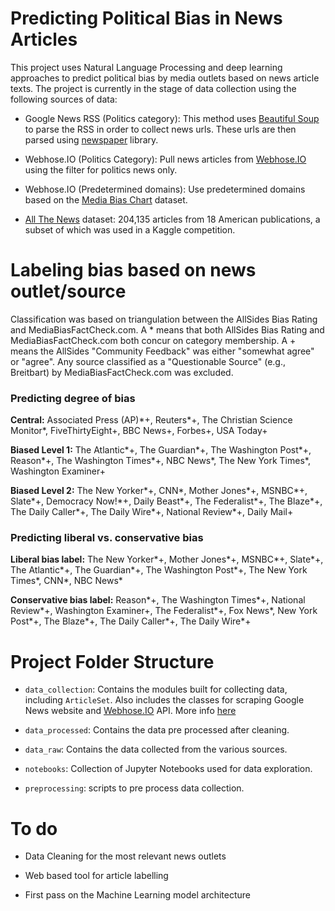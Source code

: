 # Predicting Political Bias in News Articles

This project uses Natural Language Processing and deep learning approaches to predict political bias by media outlets based on news article texts. The project is currently in the stage of data collection using the following sources of data:

- Google News RSS (Politics category): This method uses [Beautiful Soup](https://launchpad.net/beautifulsoup) to parse the RSS in order to collect news urls. These urls are then parsed using [newspaper](https://newspaper.readthedocs.io/en/latest/) library.

- Webhose.IO (Politics Category): Pull news articles from [Webhose.IO](https://webhose.io) using the filter for politics news only.

- Webhose.IO (Predetermined domains): Use predetermined domains based on the [Media Bias Chart](https://www.adfontesmedia.com/) dataset.

- [All The News](https://components.one/datasets/all-the-news-articles-dataset/) dataset: 204,135 articles from 18 American publications, a subset of which was used in a Kaggle competition.

# Labeling bias based on news outlet/source
Classification was based on triangulation between the AllSides Bias Rating and MediaBiasFactCheck.com.
A \* means that both AllSides Bias Rating and MediaBiasFactCheck.com both concur on category membership.
A + means the AllSides "Community Feedback" was either "somewhat agree" or "agree".
Any source classified as a "Questionable Source" (e.g., Breitbart) by MediaBiasFactCheck.com was excluded.

### Predicting degree of bias

**Central:** Associated Press (AP)\*+, Reuters\*+, The Christian Science Monitor\*, FiveThirtyEight+, BBC News+, Forbes+, USA Today+

**Biased Level 1:** The Atlantic\*+, The Guardian\*+, The Washington Post\*+, Reason\*+, The Washington Times\*+, NBC News\*, The New York Times\*, Washington Examiner+

**Biased Level 2:** The New Yorker\*+, CNN\*, Mother Jones\*+, MSNBC\*+, Slate\*+, Democracy Now!\*+, Daily Beast\*+, The Federalist\*+, The Blaze\*+, The Daily Caller\*+, The Daily Wire\*+, National Review\*+, Daily Mail+

### Predicting liberal vs. conservative bias

**Liberal bias label:** The New Yorker\*+, Mother Jones\*+, MSNBC\*+, Slate\*+, The Atlantic\*+, The Guardian\*+, The Washington Post\*+, The New York Times\*, CNN\*, NBC News\*

**Conservative bias label:** Reason\*+, The Washington Times\*+, National Review\*+, Washington Examiner+, The Federalist\*+, Fox News\*, New York Post\*+, The Blaze\*+, The Daily Caller\*+, The Daily Wire\*+

# Project Folder Structure

- `data_collection`: Contains the modules built for collecting data, including `ArticleSet`. Also includes the classes for scraping Google News website and [Webhose.IO](https://webhose.io) API. More info [here](data_collection/README.md)

- `data_processed`: Contains the data pre processed after cleaning.

- `data_raw`: Contains the data collected from the various sources.

- `notebooks`: Collection of Jupyter Notebooks used for data exploration.

- `preprocessing`: scripts to pre process data collection.

# To do

- Data Cleaning for the most relevant news outlets

- Web based tool for article labelling

- First pass on the Machine Learning model architecture

